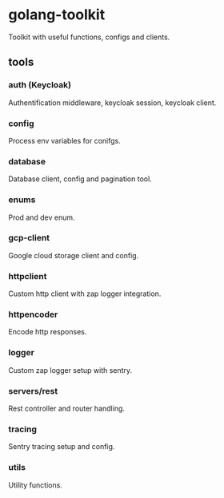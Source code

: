 # golang-toolkit

Toolkit with useful functions, configs and clients.

## tools
### auth (Keycloak)
Authentification middleware, keycloak session, keycloak client.

### config
Process env variables for conifgs.

### database
Database client, config and pagination tool.

### enums
Prod and dev enum.

### gcp-client
Google cloud storage client and config.

### httpclient
Custom http client with zap logger integration.

### httpencoder
Encode http responses.

### logger
Custom zap logger setup with sentry.

### servers/rest
Rest controller and router handling.

### tracing
Sentry tracing setup and config.

### utils
Utility functions.
